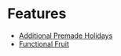 # Features

- [Additional Premade Holidays](http://modthesims.info/d/629782/additional-premade-holidays.html)
- [Functional Fruit](http://modthesims.info/d/642688/functional-fruit-bowls.html)